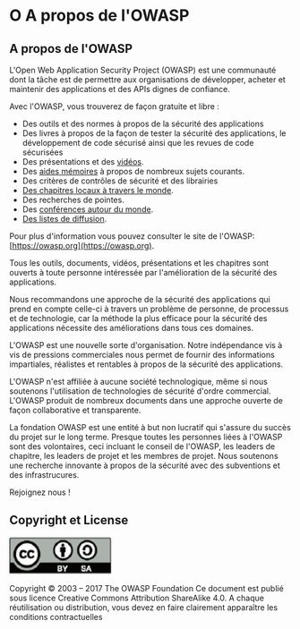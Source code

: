 # O A propos de l'OWASP

## A propos de l'OWASP

L'Open Web Application Security Project (OWASP) est une communauté dont la tâche est de permettre aux organisations de développer, acheter et maintenir des applications et des APIs dignes de confiance. 

Avec l'OWASP, vous trouverez de façon gratuite et libre :

- Des outils et des normes à propos de la sécurité des applications
- Des livres à propos de la façon de tester la sécurité des applications, le développement de code sécurisé ainsi que les revues de code sécurisées
- Des présentations et des [vidéos](https://www.youtube.com/user/OWASPGLOBAL).
- Des [aides mémoires](https://cheatsheetseries.owasp.org/) à propos de nombreux sujets courants.
- Des critères de contrôles de sécurité et des librairies
- [Des chapitres locaux à travers le monde](https://owasp.org/chapters/).
- Des recherches de pointes.
- Des [conférences autour du monde](https://owasp.org/events/).
- [Des listes de diffusion](https://lists.owasp.org/mailman/listinfo).

Pour plus d'information vous pouvez consulter le site de l'OWASP: [https://owasp.org](https://owasp.org).

Tous les outils, documents, vidéos, présentations et les chapitres sont ouverts à toute personne intéressée par l'amélioration de la sécurité des applications.

Nous recommandons une approche de la sécurité des applications qui prend en compte celle-ci à travers un problème de personne, de processus et de technologie, car la méthode la plus efficace pour la sécurité des applications nécessite des améliorations dans tous ces domaines.

L'OWASP est une nouvelle sorte d'organisation. Notre indépendance vis à vis de pressions commerciales nous permet de fournir des informations impartiales, réalistes et rentables à propos de la sécurité des applications.

L'OWASP n'est affiliée à aucune société technologique, même si nous soutenons l'utilisation de technologies de sécurité d'ordre commercial. L'OWASP produit de nombreux documents dans une approche ouverte de façon collaborative et transparente.

La fondation OWASP est une entité à but non lucratif qui s'assure du succès du projet sur le long terme. Presque toutes les personnes liées à l'OWASP sont des volontaires, ceci incluant le conseil de l'OWASP, les leaders de chapitre, les leaders de projet et les membres de projet. Nous soutenons une recherche innovante à propos de la sécurité avec des subventions et des infrastrucures.

Rejoignez nous !

## Copyright et License

![license](images/license.png)

Copyright © 2003 – 2017 The OWASP Foundation
Ce document est publié sous licence Creative Commons Attribution ShareAlike 4.0. A chaque réutilisation ou distribution, vous devez en faire clairement apparaître les conditions contractuelles
